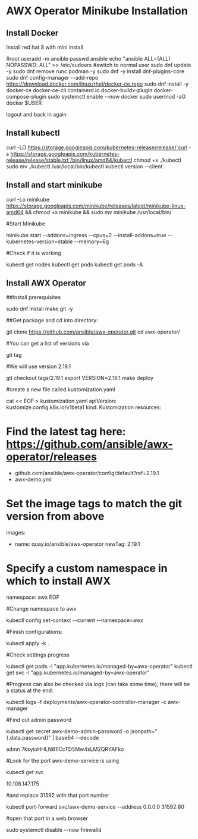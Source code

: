 # AWX Operator Minikube Installation

## Install Docker
Install red hat 8 with mini install

#root
useradd -m ansible
passwd ansible
echo "ansible ALL=(ALL) NOPASSWD: ALL" >> /etc/sudoers
#switch to normal user
sudo dnf update -y
sudo dnf remove runc podman -y
sudo dnf -y install dnf-plugins-core
sudo dnf config-manager --add-repo https://download.docker.com/linux/rhel/docker-ce.repo
sudo dnf install -y docker-ce docker-ce-cli containerd.io docker-buildx-plugin docker-compose-plugin
sudo systemctl enable --now docker
sudo usermod -aG docker $USER

logout and back in again

## Install kubectl

curl -LO https://storage.googleapis.com/kubernetes-release/release/`curl -s https://storage.googleapis.com/kubernetes-release/release/stable.txt`/bin/linux/amd64/kubectl
chmod +x ./kubectl
sudo mv ./kubectl /usr/local/bin/kubectl
kubectl version --client

## Install and start minikube

curl -Lo minikube https://storage.googleapis.com/minikube/releases/latest/minikube-linux-amd64 && chmod +x minikube && sudo mv minikube /usr/local/bin/


#Start Minikube

minikube start --addons=ingress --cpus=2 --install-addons=true --kubernetes-version=stable --memory=6g


#Check if it is working

kubectl get nodes
kubectl get pods
kubectl get pods -A

## Install AWX Operator

##Install prerequisites

sudo dnf install make git -y

##Get package and cd into directory:

git clone https://github.com/ansible/awx-operator.git
cd awx-operator/

#You can get a list of versions via

git tag

#We will use version 2.19.1

git checkout tags/2.19.1
export VERSION=2.19.1
make deploy

#create a new file called kustomization.yaml


cat << EOF > kustomization.yaml
apiVersion: kustomize.config.k8s.io/v1beta1
kind: Kustomization
resources:
  # Find the latest tag here: https://github.com/ansible/awx-operator/releases
  - github.com/ansible/awx-operator/config/default?ref=2.19.1
  - awx-demo.yml

# Set the image tags to match the git version from above
images:
  - name: quay.io/ansible/awx-operator
    newTag: 2.19.1
# Specify a custom namespace in which to install AWX
namespace: awx
EOF

#Change namespace to awx

kubectl config set-context --current --namespace=awx

#Finish configurations:

kubectl apply -k .

#Check settings progress

kubectl get pods -l "app.kubernetes.io/managed-by=awx-operator"
kubectl get svc -l "app.kubernetes.io/managed-by=awx-operator"

#Progress can also be checked via logs (can take some  time), there will be a status at the end:

kubectl logs -f deployments/awx-operator-controller-manager -c awx-manager

#Find out admin password

kubectl get secret awx-demo-admin-password -o jsonpath="{.data.password}" | base64 --decode

admn
7ksyioHHLN81lCcTD5Mw4sLM2QRYAFko


#Look for the port awx-demo-service is using

kubectl get svc

10.108.147.175 

#and replace 31592 with that port number

kubectl port-forward svc/awx-demo-service --address 0.0.0.0 31592:80

#open that port in a web browser

sudo systemctl disable --now firewalld
